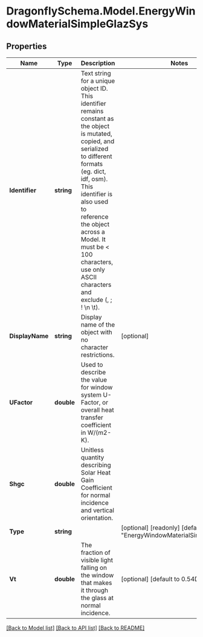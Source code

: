 
# DragonflySchema.Model.EnergyWindowMaterialSimpleGlazSys

## Properties

Name | Type | Description | Notes
------------ | ------------- | ------------- | -------------
**Identifier** | **string** | Text string for a unique object ID. This identifier remains constant as the object is mutated, copied, and serialized to different formats (eg. dict, idf, osm). This identifier is also used to reference the object across a Model. It must be &lt; 100 characters, use only ASCII characters and exclude (, ; ! \\n \\t). | 
**DisplayName** | **string** | Display name of the object with no character restrictions. | [optional] 
**UFactor** | **double** | Used to describe the value for window system U-Factor, or overall heat transfer coefficient in W/(m2-K). | 
**Shgc** | **double** | Unitless  quantity describing Solar Heat Gain Coefficient for normal incidence and vertical orientation. | 
**Type** | **string** |  | [optional] [readonly] [default to "EnergyWindowMaterialSimpleGlazSys"]
**Vt** | **double** | The fraction of visible light falling on the window that makes it through the glass at normal incidence. | [optional] [default to 0.54D]

[[Back to Model list]](../README.md#documentation-for-models)
[[Back to API list]](../README.md#documentation-for-api-endpoints)
[[Back to README]](../README.md)

